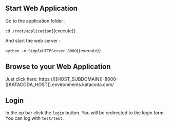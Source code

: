 ## Start Web Application

Go to the application folder : 

`cd /root/application`{{execute}} 

And start the web server : 

`python -m SimpleHTTPServer 8000`{{execute}}

## Browse to your Web Application

Just click here: https://[[HOST_SUBDOMAIN]]-8000-[[KATACODA_HOST]].environments.katacoda.com/

## Login

In the op bar click the `login` button. You will be redirected to the login form.
You can log with `test/test`.
